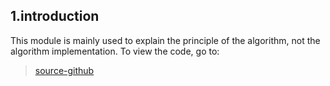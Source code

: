 ## 1.introduction

This module is mainly used to explain the principle of the algorithm, not the algorithm implementation. To view the code, go to:
> [source-github](https://github.com/heartape/study/tree/main/algorithm/title)